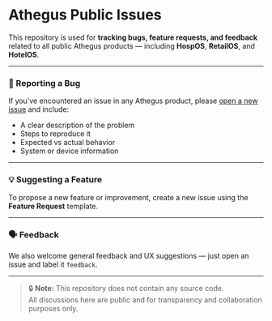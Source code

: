 # Athegus Public Issues

This repository is used for **tracking bugs, feature requests, and feedback** related to all public Athegus products — including **HospOS**, **RetailOS**, and **HotelOS**.

---

### 🐞 Reporting a Bug
If you’ve encountered an issue in any Athegus product, please [open a new issue](https://github.com/Athegus/Public-Issues/issues/new/choose) and include:
- A clear description of the problem
- Steps to reproduce it
- Expected vs actual behavior
- System or device information

---

### 💡 Suggesting a Feature
To propose a new feature or improvement, create a new issue using the **Feature Request** template.

---

### 🗣️ Feedback
We also welcome general feedback and UX suggestions — just open an issue and label it `feedback`.

---

> 🔒 **Note:** This repository does not contain any source code.  
> All discussions here are public and for transparency and collaboration purposes only.
